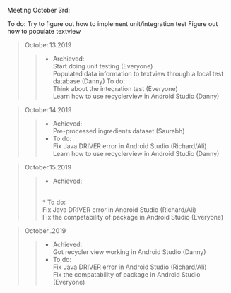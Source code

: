 Meeting October 3rd: 



  
To do:
  Try to figure out how to implement unit/integration test
  Figure out how to populate textview 
  
>October.13.2019 
>>* Archieved:
>><br/>Start doing unit testing (Everyone) 
>><br/>Populated data information to textview through a local test database (Danny) 
>>To do:
>><br/>Think about the integration test (Everyone) 
>><br/>Learn how to use recyclerview in Android Studio (Danny) 
 
>October.14.2019 
>>* Achieved: 
>><br/>Pre-processed ingredients dataset (Saurabh) 
>>* To do: 
>><br/>Fix Java DRIVER error in Android Studio (Richard/Ali) 
>><br/>Learn how to use recyclerview in Android Studio (Danny) 
  
>October.15.2019 
>>* Achieved: 
>><br/>
>>* To do: 
>><br/>Fix Java DRIVER error in Android Studio (Richard/Ali)
>><br/>Fix the compatability of package in Android Studio (Everyone)
  
>October..2019 
>>* Achieved: 
>><br/>Got recycler view working in Android Studio (Danny)
>>* To do: 
>><br/>Fix Java DRIVER error in Android Studio (Richard/Ali) 
>><br/>Fix the compatability of package in Android Studio (Everyone) 

    

<!--- Template
>October..2019 
>>* Achieved: 
>><br/>
>>* To do: 
>><br/>
>><br/>
--->
